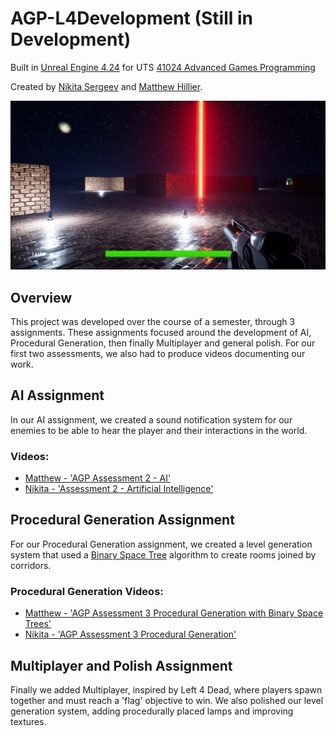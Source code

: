 # AGP-L4Development (Still in Development)

Built in [Unreal Engine 4.24](https://www.unrealengine.com/en-US/) for UTS [41024 Advanced Games Programming](https://handbook.uts.edu.au/subjects/41024.html)

Created by [Nikita Sergeev](https://github.com/ndsergeev) and [Matthew Hillier](https://github.com/MHillier98).

![Screenshot](https://github.com/ndsergeev/AGP-L4Development/blob/master/screenshot.jpg)

## Overview
This project was developed over the course of a semester, through 3 assignments. These assignments focused around the development of AI, Procedural Generation, then finally Multiplayer and general polish. For our first two assessments, we also had to produce videos documenting our work.

## AI Assignment
In our AI assignment, we created a sound notification system for our enemies to be able to hear the player and their interactions in the world.

###  Videos:
* [Matthew - 'AGP Assessment 2 - AI'](https://www.youtube.com/watch?v=AKCJzNjiKl8)
* [Nikita - 'Assessment 2 - Artificial Intelligence'](https://www.youtube.com/watch?v=1CqAWCGiR6U)

## Procedural Generation Assignment
For our Procedural Generation assignment, we created a level generation system that used a [Binary Space Tree](https://en.wikipedia.org/wiki/Binary_space_partitioning) algorithm to create rooms joined by corridors.

### Procedural Generation Videos:
* [Matthew - 'AGP Assessment 3 Procedural Generation with Binary Space Trees'](https://www.youtube.com/watch?v=3hWUkx1aDS4)
* [Nikita - 'AGP Assessment 3 Procedural Generation'](https://www.youtube.com/watch?v=Qa5-j_UFJxE)

## Multiplayer and Polish Assignment
Finally we added Multiplayer, inspired by Left 4 Dead, where players spawn together and must reach a 'flag' objective to win. We also polished our level generation system, adding procedurally placed lamps and improving textures.
